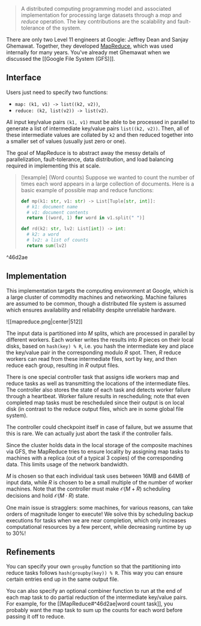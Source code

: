 > A distributed computing programming model and associated implementation for processing large datasets through a *map* and *reduce* operation. The key contributions are the scalability and fault-tolerance of the system.

There are only two Level 11 engineers at Google: Jeffrey Dean and Sanjay Ghemawat. Together, they developed [MapReduce](https://research.google/pubs/mapreduce-simplified-data-processing-on-large-clusters/), which was used internally for many years. You've already met Ghemawat when we discussed the [[Google File System (GFS)]].

## Interface

Users just need to specify two functions:

* `map: (k1, v1) -> list((k2, v2))`,
* `reduce: (k2, list(v2)) -> list(v2)`.

All input key/value pairs `(k1, v1)` must be able to be processed in parallel to generate a list of intermediate key/value pairs `list((k2, v2))`. Then, all of these intermediate values are collated by `k2` and then reduced together into a smaller set of values (usually just zero or one).

The goal of MapReduce is to abstract away the messy details of parallelization, fault-tolerance, data distribution, and load balancing required in implementing this at scale. 

> [!example] (Word counts)
> Suppose we wanted to count the number of times each word appears in a large collection of documents. Here is a basic example of possible map and reduce functions:
> ```python
> def mp(k1: str, v1: str) -> List[Tuple[str, int]]:
> 	# k1: document name
> 	# v1: document contents
> 	return [(word, 1) for word in v1.split(" ")]
> 
> def rd(k2: str, lv2: List[int]) -> int:
> 	# k2: a word
> 	# lv2: a list of counts
> 	return sum(lv2)
> ```
> 

^46d2ae

## Implementation

This implementation targets the computing environment at Google, which is a large cluster of commodity machines and networking. Machine failures are assumed to be common, though a distributed file system is assumed which ensures availability and reliability despite unreliable hardware.

![[mapreduce.png|center|512]]

The input data is partitioned into $M$ splits, which are processed in parallel by different workers. Each worker writes the results into $R$ pieces on their local disks, based on `hash(key) % R`, i.e. you hash the intermediate key and place the key/value pair in the corresponding modulo $R$ spot. Then, $R$ reduce workers can read from these intermediate files, sort by key, and then reduce each group, resulting in $R$ output files.

There is one special controller task that assigns idle workers map and reduce tasks as well as transmitting the locations of the intermediate files. The controller also stores the state of each task and detects worker failure through a heartbeat. Worker failure results in rescheduling; note that even completed map tasks must be rescheduled since their output is on local disk (in contrast to the reduce output files, which are in some global file system).

The controller could checkpoint itself in case of failure, but we assume that this is rare. We can actually just abort the task if the controller fails.

Since the cluster holds data in the local storage of the composite machines via GFS, the MapReduce tries to ensure locality by assigning map tasks to machines with a replica (out of a typical 3 copies) of the corresponding data. This limits usage of the network bandwidth.

$M$ is chosen so that each individual task uses between 16MB and 64MB of input data, while $R$ is chosen to be a small multiple of the number of worker machines. Note that the controller must make $\mathcal{O}(M+R)$ scheduling decisions and hold $\mathcal{O}(M\cdot R)$ state.

One main issue is stragglers: some machines, for various reasons, can take orders of magnitude longer to execute! We solve this by scheduling backup executions for tasks when we are near completion, which only increases computational resources by a few percent, while decreasing runtime by up to 30%!

## Refinements

You can specify your own `groupby` function so that the partitioning into reduce tasks follows `hash(groupby(key)) % R`. This way you can ensure certain entries end up in the same output file.

You can also specify an optional combiner function to run at the end of each map task to do partial reduction of the intermediate key/value pairs. For example, for the [[MapReduce#^46d2ae|word count task]], you probably want the map task to sum up the counts for each word before passing it off to reduce.

